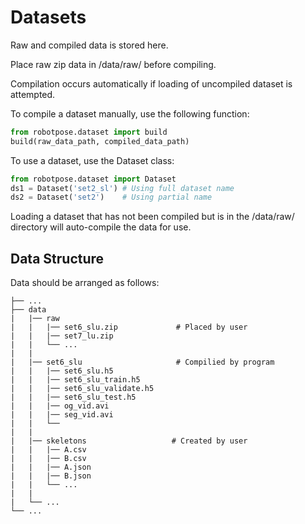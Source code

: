 # Datasets

Raw and compiled data is stored here.

Place raw zip data in /data/raw/ before compiling.

Compilation occurs automatically if loading of uncompiled dataset is attempted.

To compile a dataset manually, use the following function:
```python
from robotpose.dataset import build
build(raw_data_path, compiled_data_path)
```

To use a dataset, use the Dataset class:
```python
from robotpose.dataset import Dataset
ds1 = Dataset('set2_sl') # Using full dataset name
ds2 = Dataset('set2')    # Using partial name
```
Loading a dataset that has not been compiled but is in the /data/raw/ directory will auto-compile the data for use.

## Data Structure
Data should be arranged as follows:
```angular2html
├── ...
├── data
|   |── raw
|   |   |── set6_slu.zip             # Placed by user
|   |   |── set7_lu.zip              
|   |   └── ...
|   |  
|   |── set6_slu                     # Compilied by program
|   |   |── set6_slu.h5
|   |   |── set6_slu_train.h5
|   |   |── set6_slu_validate.h5
|   |   |── set6_slu_test.h5
|   |   |── og_vid.avi
|   |   |── seg_vid.avi
|   |   └── 
|   |   
|   |── skeletons                   # Created by user
|   |   |── A.csv
|   |   |── B.csv
|   |   |── A.json
|   |   |── B.json
|   |   └── ...
|   |   
|   └── ...
└── ...
```
